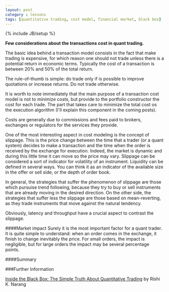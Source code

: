 ```yaml
---
layout: post
category : lessons
tags: [quantitative trading, cost model, financial market, black box]
---
```

{% include JB/setup %}

**Few considerations about the transactions cost in quant trading.**

<!--more-->

The basic idea behind a transaction model consists in the fact that make trading is expensive, for which reason one should not trade unless there is a potential return in economic terms. Typically the cost of a transaction is between 20% and 50% of the total return. 

The rule-of-thumb is simple: do trade only if is possible to improve quotations or increase returns. Do not  trade otherwise. 

It is worth to note immediately that the main purpose of a transaction cost model is not to minimize costs, but provide to the portfolio constructor the cost for each trade. The part that takes care to minimize the total cost os the execution algorithm (I'll explain this component in the coming posts). 

Costs are  generally due to commissions and fees paid to brokers, exchanges or regulators for the services they provide. 

One of the most interesting aspect in cost modeling is the concept of slippage. This is the price change between the time that a trader (or a quant system) decides to make a transaction and the time when the order is received by the exchange for execution. Indeed, the market is dynamic and during this little time it can move so the price may vary. Slippage can be considered a sort of indicator for volatility of an instrument. Liquidity can be defined in several ways. You can think it as an indicator of the available size in the offer or sell side, or the depth of order book.

In general, the strategies that suffer the phenomenon of slippage are those which pursuise trend following, because they try to buy or sell instruments that are already moving in the desired direction.
On the other side, the strategies that suffer less the slippage are those based on mean-reverting, as they trade instruments that move against the natural tendency.

Obviously, latency and throughput have a crucial aspect to contrast the slippage. 

####Market impact
Surely it is the most important factor for a quant trader. It is quite simple to understand: when an order comes in the exchange, it finish to change inevitably the price. For small orders, the impact is negligible, but for large orders the impact may be several percentage points. 


####Summary



###Further Information

[Inside the Black Box: The Simple Truth About Quantitative Trading](http://www.amazon.com/Inside-Black-Box-Quantitative-Trading/dp/1480590061) by Rishi K. Narang



